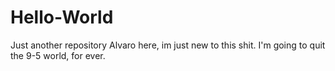 # Hello-World
Just another repository
Alvaro here, im just new to this shit. I'm going to quit the 9-5 world, for ever.
